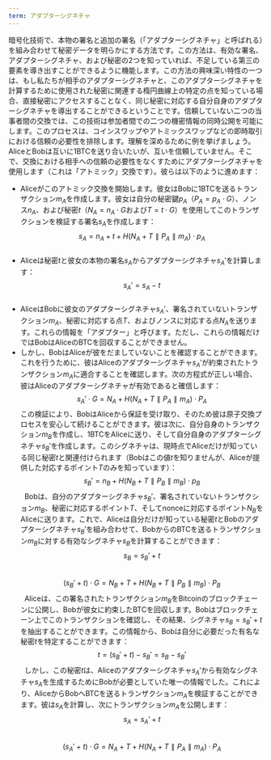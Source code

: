```yaml
---
term: アダプターシグネチャ
---
```


暗号化技術で、本物の署名と追加の署名（「アダプターシグネチャ」と呼ばれる）を組み合わせて秘密データを明らかにする方法です。この方法は、有効な署名、アダプターシグネチャ、および秘密の2つを知っていれば、不足している第三の要素を導き出すことができるように機能します。この方法の興味深い特性の一つは、もし私たちが相手のアダプターシグネチャと、このアダプターシグネチャを計算するために使用された秘密に関連する楕円曲線上の特定の点を知っている場合、直接秘密にアクセスすることなく、同じ秘密に対応する自分自身のアダプターシグネチャを導出することができるということです。信頼していない二つの当事者間の交換では、この技術は参加者間での二つの機密情報の同時公開を可能にします。このプロセスは、コインスワップやアトミックスワップなどの即時取引における信頼の必要性を排除します。理解を深めるために例を挙げましょう。AliceとBobは互いに1BTCを送り合いたいが、互いを信頼していません。そこで、交換における相手への信頼の必要性をなくすためにアダプターシグネチャを使用します（これは「アトミック」交換です）。彼らは以下のように進めます：
* Aliceがこのアトミック交換を開始します。彼女はBobに1BTCを送るトランザクション$m_A$を作成します。彼女は自分の秘密鍵$p_A$（$P_A = p_A \cdot G$）、ノンス$n_A$、および秘密$t$（$N_A = n_A \cdot G$および$T = t \cdot G$）を使用してこのトランザクションを検証する署名$s_A$を作成します：
$$s_A = n_A + t + H(N_A + T \parallel P_A \parallel m_A) \cdot p_A$$
&nbsp;
* Aliceは秘密$t$と彼女の本物の署名$s_A$からアダプターシグネチャ$s_A'$を計算します：
$$s_A' = s_A - t$$
&nbsp;
* AliceはBobに彼女のアダプターシグネチャ$s_A'$、署名されていないトランザクション$m_A$、秘密に対応する点$T$、およびノンスに対応する点$N_A$を送ります。これらの情報を「アダプター」と呼びます。ただし、これらの情報だけではBobはAliceのBTCを回収することができません。
* しかし、BobはAliceが彼をだましていないことを確認することができます。これを行うために、彼はAliceのアダプターシグネチャ$s_A'$が約束されたトランザクション$m_A$に適合することを確認します。次の方程式が正しい場合、彼はAliceのアダプターシグネチャが有効であると確信します：
$$s_A' \cdot G = N_A + H(N_A + T \parallel P_A \parallel m_A) \cdot P_A$$
この検証により、BobはAliceから保証を受け取り、そのため彼は原子交換プロセスを安心して続けることができます。彼は次に、自分自身のトランザクション$m_B$を作成し、1BTCをAliceに送り、そして自分自身のアダプターシグネチャ$s_B'$を作成します。このシグネチャは、現時点でAliceだけが知っている同じ秘密$t$と関連付けられます（Bobはこの値$t$を知りませんが、Aliceが提供した対応するポイント$T$のみを知っています）：
$$s_B' = n_B + H(N_B + T \parallel P_B \parallel m_B) \cdot p_B$$
&nbsp;
Bobは、自分のアダプターシグネチャ$s_B'$、署名されていないトランザクション$m_B$、秘密に対応するポイント$T$、そしてnonceに対応するポイント$N_B$をAliceに送ります。これで、Aliceは自分だけが知っている秘密$t$とBobのアダプターシグネチャ$s_B'$を組み合わせて、BobからのBTCを送るトランザクション$m_B$に対する有効なシグネチャ$s_B$を計算することができます：
$$s_B = s_B' + t$$
&nbsp;
$$(s_B' + t) \cdot G = N_B + T + H(N_B + T \parallel P_B \parallel m_B) \cdot P_B$$
&nbsp;
Aliceは、この署名されたトランザクション$m_B$をBitcoinのブロックチェーンに公開し、Bobが彼女に約束したBTCを回収します。Bobはブロックチェーン上でこのトランザクションを確認し、その結果、シグネチャ$s_B = s_B' + t$を抽出することができます。この情報から、Bobは自分に必要だった有名な秘密$t$を特定することができます：
$$t = (s_B' + t) - s_B' = s_B - s_B'$$
&nbsp;
しかし、この秘密$t$は、Aliceのアダプターシグネチャ$s_A'$から有効なシグネチャ$s_A$を生成するためにBobが必要としていた唯一の情報でした。これにより、AliceからBobへBTCを送るトランザクション$m_A$を検証することができます。彼は$s_A$を計算し、次にトランザクション$m_A$を公開します：
$$s_A = s_A' + t$$
&nbsp;
$$(s_A' + t) \cdot G = N_A + T + H(N_A + T \parallel P_A \parallel m_A) \cdot P_A$$
&nbsp;